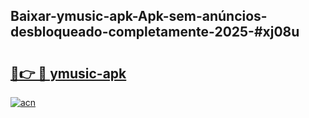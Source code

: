 ## Baixar-ymusic-apk-Apk-sem-anúncios-desbloqueado-completamente-2025-#xj08u

# <h2><a href="https://ainizakaria.my?title=ymusic-apk&ref=20M">🔗👉 🔴 ymusic-apk</a></h2>

[![acn](https://github.com/user-attachments/assets/0f9c940e-d8b0-45ae-aac7-cd30a18b3e1c)](https://ainizakaria.my?title=ymusic-apk&ref=20M)

